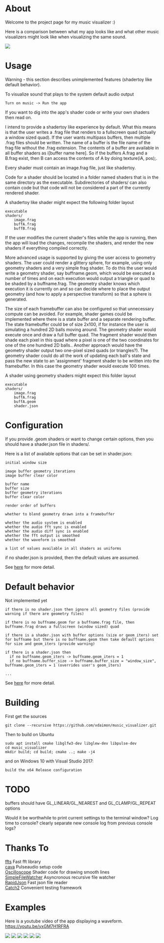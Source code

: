 # About
Welcome to the project page for my music visualizer :)

Here is a comparison between what my app looks like and what other music
visualizers might look like when visualizing the same sound.

![](anim.gif)

# Usage

Warning - this section describes unimplemented features (shadertoy like default behavior).

To visualize sound that plays to the system default audio output

	Turn on music -> Run the app

If you want to dig into the app's shader code or write your own shaders then read on.

I intend to provide a shadertoy like experience by default. What this means is that the user writes a .frag file that renders to a fullscreen quad (actually a window sized quad). If the user wants multipass buffers, then multiple .frag files should be written. The name of a buffer is the file name of the frag file without the .frag extension. The contents of a buffer are available in all buffer shaders as i[buffer name here]. So if the buffers A.frag and a B.frag exist, then B can access the contents of A by doing texture(iA, pos);.

Every shader must contain an image.frag file, just like shadertoy.

Code for a shader should be located in a folder named shaders that is in the same directory as the executable. Subdirectories of shaders/ can also contain code but that code will not be considered a part of the currently rendered shader.

A shadertoy like shader might expect the following folder layout

	executable
	shaders/
		image.frag
		buffA.frag
		buffB.frag

If the user modifies the current shader's files while the app is running, then the app will load the changes, recompile the shaders, and render the new shaders if everything compiled correctly.

More advanced usage is supported by giving the user access to geometry shaders. The user could render a glittery sphere, for example, using only geometry shaders and a very simple frag shader. To do this the user would write a geometry shader, say buffname.geom, which would be executed a number of times and on each execution would output a triangle or quad to be shaded by a buffname.frag. The geometry shader knows which execution it is currently on and so can decide where to place the output geometry (and how to apply a perspective transform) so that a sphere is generated.

The size of each framebuffer can also be configured so that unnecessary compute can be avoided. For example, shader games could be implemented where there is a state buffer and a separate rendering buffer. The state framebuffer could be of size 2x100, if for instance the user is simulating a hundred 2D balls moving around. The geometry shader would execute once and draw a full buffer quad. The fragment shader would then shade each pixel in this quad where a pixel is one of the two coordinates for one of the one hundred 2D balls.. Another approach would have the geometry shader output two one-pixel sized quads (or triangles?). The geometry shader could do all the work of updating each ball's state and pass the new state to an 'assignment' fragment shader to be written into the framebuffer. In this case the geometry shader would execute 100 times.

A shader using geometry shaders might expect this folder layout

	executable
	shaders/
		image.frag
		buffA.frag
		buffA.geom
		shader.json

# Configuration

If you provide .geom shaders or want to change certain options, then you should have a shader.json file in shaders/.

Here is a list of available options that can be set in shader.json:

	initial window size

	image buffer geometry iterations
	image buffer clear color

	buffer name
	buffer size
	buffer geometry iterations
	buffer clear color

	render order of buffers

	whether to blend geometry drawn into a framebuffer

	whether the audio system is enabled
	whether the audio fft sync is enabled
	whether the audio diff sync is enabled
	whether the fft output is smoothed
	whether the waveform is smoothed

	a list of values available in all shaders as uniforms

if no shader.json is provided, then the default values are assumed.

See [here](../src/shaders/oscilloscope/shader.json) for more detail.

# Default behavior

Not implemented yet

	if there is no shader.json then ignore all geometry files (provide warning if there are geometry files)

	if there is no buffname.geom for a buffname.frag file, then buffname.frag draws a fullscreen (window sized) quad

	if there is a shader.json with buffer options (size or geom_iters) set for buffname but there is no buffname.geom then take default options for size and geom_iters (provide warning)

	if there is a shader.json then
	  if no buffname.geom_iters -> buffname.geom_iters = 1
	  if no buffname.buffer_size -> buffname.buffer_size = "window_size", buffname.geom_iters = 1 (overrides user's geom_iters)

	...

See [here](../src/shaders/oscilloscope/shader.json) for more detail.

# Building

First get the sources
```
git clone --recursive https://github.com/xdaimon/music_visualizer.git
```
Then to build on Ubuntu
```
sudo apt install cmake libglfw3-dev libglew-dev libpulse-dev
cd music_visualizer
mkdir build; cd build; cmake ..; make -j4
```

and on Windows 10 with Visual Studio 2017:
```
build the x64 Release configuration
```

# TODO

buffers should have GL_LINEAR/GL_NEAREST and GL_CLAMP/GL_REPEAT options

Would it be worthwhile to print current settings to the terminal window?
Log time to console?
clearly separate new console log from previous console logs?

# Thanks To

<a href="https://github.com/linkotec/ffts">ffts</a>
	Fast fft library<br>
<a href="https://github.com/karlstav/cava">cava</a>
	Pulseaudio setup code<br>
<a href="https://github.com/kritzikratzi/Oscilloscope">Oscilloscope</a>
	Shader code for drawing smooth lines<br>
<a href="https://github.com/shadowndacorner/SimpleFileWatcher">SimpleFileWatcher</a>
	Asyncronous recursive file watcher<br>
<a href="https://github.com/rapidjson/rapidjson">RapidJson</a>
	Fast json file reader<br>
<a href="https://github.com/catchorg/Catch2">Catch2</a>
	Convenient testing framework<br>

# Examples

Here is a youtube video of the app displaying a waveform.<br>
<a href="https://youtu.be/yxGM7H1RFRA">https://youtu.be/yxGM7H1RFRA</a>

![](example0.PNG)
![](example3.png)
![](example1.png)
![](example2.png)
![](example4.png)
![](example5.png)
